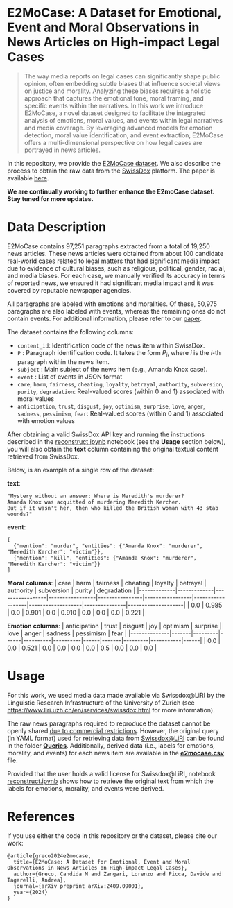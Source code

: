 # E2MoCase: A Dataset for Emotional, Event and Moral Observations in News Articles on High-impact Legal Cases

> The way media reports on legal cases can significantly shape public opinion, often embedding subtle biases that influence societal views on justice and morality. Analyzing these biases requires a holistic approach that captures the emotional tone, moral framing, and specific events within the narratives.
In this work we introduce E2MoCase, a novel dataset designed to facilitate the integrated analysis of emotions, moral values, and events within legal narratives and media coverage.  By leveraging advanced models for emotion detection, moral value identification, and event extraction, E2MoCase offers a multi-dimensional perspective on how legal cases are portrayed in news articles.


In this repository, we provide the [E2MoCase dataset](https://arxiv.org/abs/2409.09001). We also describe the process to obtain the raw data from the [SwissDox](https://www.liri.uzh.ch/en/services/swissdox.html) platform. The paper is available [here](https://arxiv.org/abs/2409.09001).

**We are continually working to further enhance the E2moCase dataset. Stay tuned for more updates.**


# Data Description

E2MoCase contains 97,251 paragraphs extracted from a total of 19,250 news articles. These news articles were obtained from about 100 candidate real-world cases related to legal matters that had significant media impact due to evidence of cultural biases, such as religious, political, gender, racial, and media biases. For each case, we manually verified its accuracy
in terms of reported news, we ensured it had significant media impact and it was covered by reputable
newspaper agencies.

All paragraphs are labeled with emotions and moralities. Of these, 50,975 paragraphs are also labeled with events, whereas the remaining ones do not contain events. For additional information, please refer to our [paper](https://arxiv.org/abs/2409.09001).


The dataset contains the following columns:


- `content_id`: Identification code of the news item within SwissDox.
- `P` : Paragraph identification code. It takes the form $P_i$, where $i$ is the $i$-th paragraph within the news item.
- `subject` :  Main subject of the news item (e.g., Amanda Knox case).
- `event` : List of events in JSON format
- `care`, `harm`, `fairness`, `cheating`, `loyalty`, `betrayal`, `authority`, `subversion`, `purity`, `degradation`: Real-valued scores (within 0 and 1) associated with moral values  
- `anticipation`, `trust`, `disgust`, `joy`, `optimism`, `surprise`, `love`, `anger`, `sadness`, `pessimism`, `fear`: Real-valued scores (within 0 and 1) associated with emotion values

After obtaining a valid SwissDox API key and running the instructions described in the [reconstruct.ipynb](reconstruct.ipynb) notebook (see the **Usage** section below), you will also obtain the **text** column containing the original textual content retrieved from SwissDox.

Below, is an example of a single row of the dataset:

**text**:  
```
"Mystery without an answer: Where is Meredith's murderer? 
Amanda Knox was acquitted of murdering Meredith Kercher. 
But if it wasn't her, then who killed the British woman with 43 stab wounds?"
```

**event**:

```
[
  {"mention": "murder", "entities": {"Amanda Knox": "murderer", "Meredith Kercher": "victim"}},
  {"mention": "kill", "entities": {"Amanda Knox": "murderer", "Meredith Kercher": "victim"}}
]
```

**Moral columns**:
| care | harm | fairness | cheating | loyalty | betrayal | authority | subversion | purity | degradation |
|-------------|-------------|-----------------|-----------------|----------------|-----------------|------------------|-------------------|---------------|--------------------|
| 0.0         | 0.985  | 0.0             | 0.901      | 0.0            | 0.910        | 0.0              | 0.0               | 0.0           | 0.221        |

**Emotion columns**:
| anticipation | trust | disgust | joy  | optimism | surprise | love | anger | sadness | pessimism | fear |
|--------------|-------|---------|------|----------|----------|------|-------|---------|-----------|------|
| 0.0          | 0.0   | 0.521   | 0.0  | 0.0      | 0.0      | 0.0  | 0.5   | 0.0     | 0.0       | 0.0  |


# Usage

For this work, we used media data made available via Swissdox@LiRI by the Linguistic Research Infrastructure of the University of Zurich (see https://www.liri.uzh.ch/en/services/swissdox.html for more information).

The raw news paragraphs required to reproduce the dataset cannot be openly shared [due to commercial restrictions](https://www.liri.uzh.ch/en/services/swissdox.html).  However, the original query (in YAML format) used for retrieving data from [Swissdox@LiRI](https://www.liri.uzh.ch/en/services/swissdox.html) can be found in the folder [**Queries**](./Queries/). Additionally, derived data (i.e., labels for emotions, morality, and events) for each news item are available in the [**e2mocase.csv**](./e2mocase.csv) file. 

Provided that the user holds a valid license for Swissdox@LiRI, notebook [reconstruct.ipynb](./reconstruct.ipynb) shows how to retrieve the original text from which the labels for emotions, morality, and events were derived. 


# References

If you use either the code in this repository or the dataset, please cite our work:
```
@article{greco2024e2mocase,
  title={E2MoCase: A Dataset for Emotional, Event and Moral Observations in News Articles on High-impact Legal Cases},
  author={Greco, Candida M and Zangari, Lorenzo and Picca, Davide and Tagarelli, Andrea},
  journal={arXiv preprint arXiv:2409.09001},
  year={2024}
}
```


